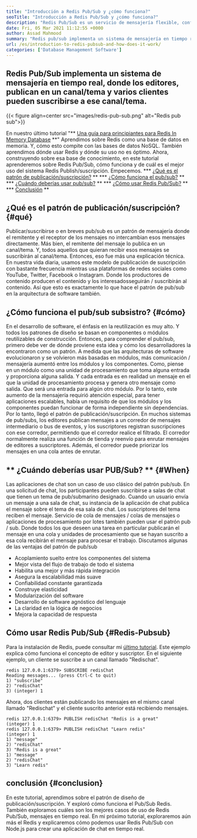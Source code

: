 ```yaml
---
title: "Introducción a Redis Pub/Sub y ¿cómo funciona?" 
seoTitle: "Introducción a Redis Pub/Sub y ¿cómo funciona?" 
description: "Redis Pub/Sub es un servicio de mensajería flexible, confiable y en tiempo real para aplicaciones independientes para publicar y suscribirse a eventos asíncronos." 
date: Fri, 05 Mar 2021 11:12:55 +0000
author: Assad Mahmood
summary: "Redis pub/sub implementa un sistema de mensajería en tiempo real, donde los editores, publican en un canal/tema y varios clientes pueden suscribirse a ese canal/tema." 
url: /es/introduction-to-redis-pubsub-and-how-does-it-work/
categories: ['Database Management Software']
---
```


## Redis Pub/Sub implementa un sistema de mensajería en tiempo real, donde los editores, publican en un canal/tema y varios clientes pueden suscribirse a ese canal/tema.

{{< figure align=center src="images/redis-pub-sub.png" alt="Redis pub sub">}}

En nuestro último tutorial "** [Una guía para principiantes para Redis In Memory Database][1] **" Aprendimos sobre Redis como una base de datos en memoria. Y, cómo esto compite con las bases de datos NoSQL. También aprendimos dónde usar Redis y dónde su uso no es óptimo. Ahora, construyendo sobre esa base de conocimiento, en este tutorial aprenderemos sobre Redis Pub/Sub, cómo funciona y de cuál es el mejor uso del sistema Redis Publish/suscripción. Empecemos.
  *** [¿Qué es el patrón de publicación/suscripción?][2] **
  *** [¿Cómo funciona el pub/sub?][3] **
  *** [¿Cuándo deberías usar pub/sub?][4] **
  *** [¿Cómo usar Redis Pub/Sub?][5] **
  *** [Conclusión][6] **

## ¿Qué es el patrón de publicación/suscripción? {#qué}
Publicar/suscribirse o en breves pub/sub es un patrón de mensajería donde el remitente y el receptor de los mensajes no intercambian esos mensajes directamente. Más bien, el remitente del mensaje lo publica en un canal/tema. Y, todos aquellos que quieran recibir esos mensajes se suscribirán al canal/tema. Entonces, eso fue más una explicación técnica. En nuestra vida diaria, usamos este modelo de publicación de suscripción con bastante frecuencia mientras usa plataformas de redes sociales como YouTube, Twitter, Facebook o Instagram. Donde los productores de contenido producen el contenido y los interesados ​​seguirán / suscribirán al contenido. Así que esto es exactamente lo que hace el patrón de pub/sub en la arquitectura de software también.

## ¿Cómo funciona el pub/sub subsistro? {#cómo}
En el desarrollo de software, el énfasis en la reutilización es muy alto. Y todos los patrones de diseño se basan en componentes o módulos reutilizables de construcción. Entonces, para comprender el pub/sub, primero debe ver de dónde proviene esta idea y cómo los desarrolladores la encontraron como un patrón.
A medida que las arquitecturas de software evolucionaron y se volvieron más basadas en módulos, más comunicación / mensajería aumentó entre los módulos y los componentes. Como, piense en un módulo como una unidad de procesamiento que toma alguna entrada y proporciona alguna salida. Y cada entrada es en realidad un mensaje en el que la unidad de procesamiento procesa y genera otro mensaje como salida. Que será una entrada para algún otro módulo. Por lo tanto, este aumento de la mensajería requirió atención especial, para tener aplicaciones escalables, había un requisito de que los módulos y los componentes puedan funcionar de forma independiente sin dependencias. Por lo tanto, llegó el patrón de publicación/suscripción.
En muchos sistemas de pub/subs, los editores publican mensajes a un corredor de mensajes intermediario o bus de eventos, y los suscriptores registran suscripciones con ese corredor, permitiendo que el corredor realice el filtrado. El corredor normalmente realiza una función de tienda y reenvío para enrutar mensajes de editores a suscriptores. Además, el corredor puede priorizar los mensajes en una cola antes de enrutar.

## ** ¿Cuándo deberías usar PUB/Sub? ** {#When}
Las aplicaciones de chat son un caso de uso clásico del patrón pub/sub. En una solicitud de chat, los participantes pueden suscribirse a salas de chat que tienen un tema de pub/submarino designado. Cuando un usuario envía un mensaje a una sala de chat, su instancia de la aplicación de chat publica el mensaje sobre el tema de esa sala de chat. Los suscriptores del tema reciben el mensaje.
Servicio de cola de mensajes / colas de mensajes o aplicaciones de procesamiento por lotes también pueden usar el patrón pub / sub. Donde todos los que deseen una tarea en particular publicarán el mensaje en una cola y unidades de procesamiento que se hayan suscrito a esa cola recibirán el mensaje para procesar el trabajo.
Discutamos algunas de las ventajas del patrón de pub/sub
  * Acoplamiento suelto entre los componentes del sistema
  * Mejor vista del flujo de trabajo de todo el sistema
  * Habilita una mejor y más rápida integración
  * Asegura la escalabilidad más suave
  * Confiabilidad constante garantizada
  * Construye elasticidad
  * Modularización del software
  * Desarrollo de software agnóstico del lenguaje
  * La claridad en la lógica de negocios
  * Mejora la capacidad de respuesta

## Cómo usar Redis Pub/Sub {#Redis-Pubsub}
Para la instalación de Redis, puede consultar mi [último tutorial][1]. Este ejemplo explica cómo funciona el concepto de editor y suscriptor. En el siguiente ejemplo, un cliente se suscribe a un canal llamado "Redischat".
```
redis 127.0.0.1:6379> SUBSCRIBE redisChat  
Reading messages... (press Ctrl-C to quit) 
1) "subscribe" 
2) "redisChat" 
3) (integer) 1 
```
Ahora, dos clientes están publicando los mensajes en el mismo canal llamado "Redischat" y el cliente suscrito anterior está recibiendo mensajes.
```
redis 127.0.0.1:6379> PUBLISH redisChat "Redis is a great"  
(integer) 1  
redis 127.0.0.1:6379> PUBLISH redisChat "Learn redis"  
(integer) 1   
1) "message" 
2) "redisChat" 
3) "Redis is a great" 
1) "message" 
2) "redisChat" 
3) "Learn redis" 

```

## conclusión {#conclusion}
En este tutorial, aprendimos sobre el patrón de diseño de publicación/suscripción. Y exploró cómo funciona el Pub/Sub Redis. También exploramos cuáles son los mejores casos de uso de Redis Pub/Sub, mensajes en tiempo real. En mi próximo tutorial, exploraremos aún más el Redis y explicaremos cómo podemos usar Redis Pub/Sub con Node.js para crear una aplicación de chat en tiempo real.

  
[1]: https://blog.containerize.com/database-management-software/a-beginners-guide-to-redis-in-memory-database/
[2]: #what
[3]: #how
[4]: #when
[5]: #redis-pubsub
[6]: #conclusion
